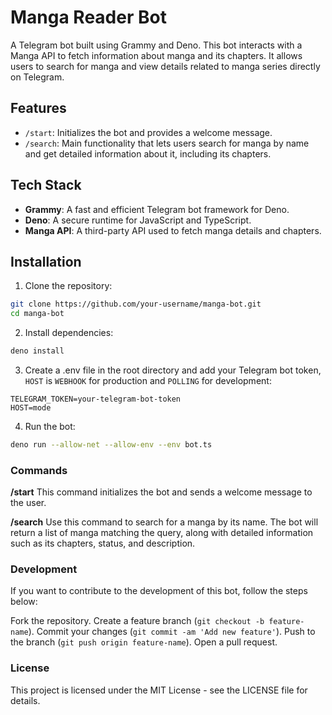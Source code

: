 # Manga Reader Bot

A Telegram bot built using Grammy and Deno. This bot interacts with a Manga API to fetch information about manga and its chapters. It allows users to search for manga and view details related to manga series directly on Telegram.

## Features

- `/start`: Initializes the bot and provides a welcome message.
- `/search`: Main functionality that lets users search for manga by name and get detailed information about it, including its chapters.

## Tech Stack

- **Grammy**: A fast and efficient Telegram bot framework for Deno.
- **Deno**: A secure runtime for JavaScript and TypeScript.
- **Manga API**: A third-party API used to fetch manga details and chapters.

## Installation

1. Clone the repository:

```bash
git clone https://github.com/your-username/manga-bot.git
cd manga-bot
```

2. Install dependencies:

```bash
deno install
```

3. Create a .env file in the root directory and add your Telegram bot token, `HOST` is `WEBHOOK` for production and `POLLING` for development:

```env
TELEGRAM_TOKEN=your-telegram-bot-token
HOST=mode
```

4. Run the bot:

```bash
deno run --allow-net --allow-env --env bot.ts
```

### Commands
**/start**
This command initializes the bot and sends a welcome message to the user.

**/search**
Use this command to search for a manga by its name. The bot will return a list of manga matching the query, along with detailed information such as its chapters, status, and description.

### Development
If you want to contribute to the development of this bot, follow the steps below:

Fork the repository.
Create a feature branch (`git checkout -b feature-name`).
Commit your changes (`git commit -am 'Add new feature'`).
Push to the branch (`git push origin feature-name`).
Open a pull request.

### License
This project is licensed under the MIT License - see the LICENSE file for details.


